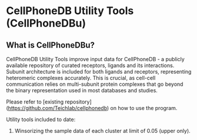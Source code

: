 # CellPhoneDB Utility Tools (CellPhoneDBu)

## What is CellPhoneDBu?
CellPhoneDB Utility Tools improve input data for CellPhoneDB - a publicly available repository of curated receptors, ligands and its interactions. Subunit architecture is included for both ligands and receptors, representing heteromeric complexes accurately. This is crucial, as cell-cell communication relies on multi-subunit protein complexes that go beyond the binary representation used in most databases and studies.

Please refer to [existing repository] (https://github.com/Teichlab/cellphonedb) on how to use the program. 

Utility tools included to date:

1. Winsorizing the sample data of each cluster at limit of 0.05 (upper only).